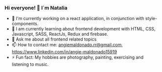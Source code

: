 ### Hi everyone! 👋 I´m Natalia

- 🔭 I'm currently working on a react application, in conjunction with style-components.
- 🌱 I am currently learning about frontend development with HTML, CSS, Javascript, SASS, ReactJs, Redux and firebase.
- 💬 Ask me about all frontend related topics
- 📫 How to contact me: angiemaldonado.rr@gmail.com, https://www.linkedin.com/in/angie-maldonado15919
- ⚡ Fun fact: My hobbies are photography, painting, exercising and listening to music.
